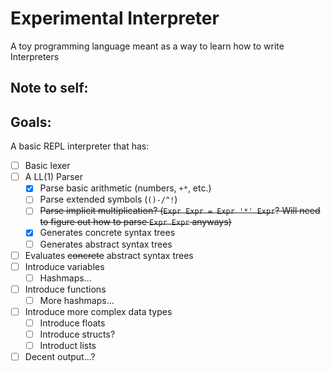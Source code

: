 # Experimental Interpreter

A toy programming language meant as a way to learn how to write Interpreters

## Note to self:

## Goals:
A basic REPL interpreter that has:

- [ ] Basic lexer
- [ ] A LL(1) Parser
    - [x] Parse basic arithmetic (numbers, `+*`, etc.)
    - [ ] Parse extended symbols (`()-/^!`)
    - [ ] ~~Parse implicit multiplication? (`Expr Expr = Expr '*' Expr`? Will need to figure out how to parse `Expr Expr` anyways)~~
    - [x] Generates concrete syntax trees
    - [ ] Generates abstract syntax trees
- [ ] Evaluates ~~concrete~~ abstract syntax trees
- [ ] Introduce variables
    - [ ] Hashmaps...
- [ ] Introduce functions
    - [ ] More hashmaps...
- [ ] Introduce more complex data types
    - [ ] Introduce floats
    - [ ] Introduce structs?
    - [ ] Introduct lists
- [ ] Decent output...?
